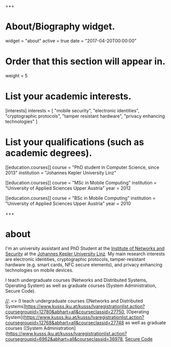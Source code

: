 +++
# About/Biography widget.
widget = "about"
active = true
date = "2017-04-20T00:00:00"

# Order that this section will appear in.
weight = 5

# List your academic interests.
[interests]
  interests = [
    "mobile security",
    "electronic identities",
    "cryptographic protocols",
    "tamper resistant hardware",
    "privacy enhancing technologies"
  ]

# List your qualifications (such as academic degrees).
[[education.courses]]
  course = "PhD student in Computer Science, since 2013"
  institution = "Johannes Kepler University Linz"

[[education.courses]]
  course = "MSc in Mobile Computing"
  institution = "University of Applied Sciences Upper Austria"
  year = 2012

[[education.courses]]
  course = "BSc in Mobile Computing"
  institution = "University of Applied Sciences Upper Austria"
  year = 2010

+++


# about

[//]: <> (mobile security and privacy researcher... where I also obtained my PhD in 2018)

I'm an university assistant and PhD Student at the [Institute of Networks and Security](https://ins.jku.at) at the [Johannes Kepler University Linz](https://www.jku.at). My main research interests are  electronic identities, cryptographic protocols, tamper-resistant hardware (e.g. smart cards, NFC secure elements), and privacy enhancing technologies on mobile devices.

I teach undergraduate courses (Networks and Distributed Systems, Operating System) as well as graduate courses (System Administration, Secure Code).

[//]: <> (I teach undergraduate courses ([Networks and Distributed Systems]https://www.kusss.jku.at/kusss/lvaregistrationlist.action?coursegroupid=12780&abhart=all&courseclassid=27750, [Operating System](https://www.kusss.jku.at/kusss/lvaregistrationlist.action?coursegroupid=12768&abhart=all&courseclassid=27748 as well as graduate courses ([System Administration](https://www.kusss.jku.at/kusss/lvaregistrationlist.action?coursegroupid=6962&abhart=all&courseclassid=36978, [Secure Code](https://www.kusss.jku.at/kusss/lvaregistrationlist.action?coursegroupid=6941&abhart=all&courseclassid=36975.)